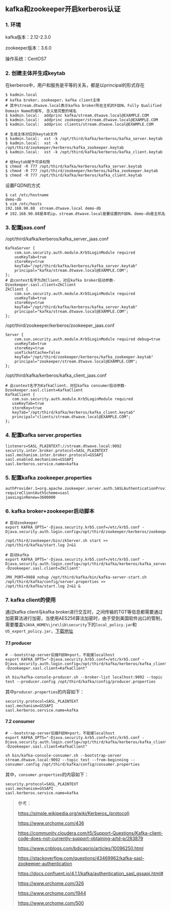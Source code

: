 ## kafka和zookeeper开启kerberos认证

### 1. 环境

kafka版本：2.12-2.3.0

zookeeper版本：3.6.0

操作系统：CentOS7



### 2. 创建主体并生成keytab

在kerberos中，用户和服务是平等的关系，都是以principal的形式存在

```shell
$ kadmin.local
# kafka broker，zookeeper，kafka client主体
# 其中stream.dtwave.local表示kafka broker所在主机的FQDN，Fully Qualified Domain Name的缩写, 含义是完整的域名
$ kadmin.local:  addprinc kafka/stream.dtwave.local@EXAMPLE.COM
$ kadmin.local:  addprinc zookeeper/stream.dtwave.local@EXAMPLE.COM
$ kadmin.local:  addprinc clients/stream.dtwave.local@EXAMPLE.COM

# 生成主体对应的keytab文件
$ kadmin.local:  xst -k /opt/third/kafka/kerberos/kafka_server.keytab
$ kadmin.local:  xst -k /opt/third/zookeeper/kerberos/kafka_zookeeper.keytab
$ kadmin.local:  xst -k /opt/third/kafka/kerberos/kafka_client.keytab

# 给keytab赋予可读权限
$ chmod -R 777 /opt/third/kafka/kerberos/kafka_server.keytab
$ chmod -R 777 /opt/third/zookeeper/kerberos/kafka_zookeeper.keytab
$ chmod -R 777 /opt/third/kafka/kerberos/kafka_client.keytab
```

设置FQDN的方式

```shell
$ cat /etc/hostname
demo-db
$ vim /etc/hosts
192.168.90.88  stream.dtwave.local demo-db
# 192.168.90.88是本机ip，stream.dtwave.local是要设置的FQDN，demo-db是主机名
```



### 3. 配置jaas.conf

/opt/third/kafka/kerberos/kafka_server_jaas.conf

```properties
KafkaServer {
    com.sun.security.auth.module.Krb5LoginModule required
    useKeyTab=true
    storeKey=true
    keyTab="/opt/third/kafka/kerberos/kafka_server.keytab"
    principal="kafka/stream.dtwave.local@EXAMPLE.COM";
};
# 此context名字为ZKClient，对应kafka broker启动参数-Dzookeeper.sasl.client=ZkClient
ZkClient {
    com.sun.security.auth.module.Krb5LoginModule required
    useKeyTab=true
    storeKey=true
    keyTab="/opt/third/kafka/kerberos/kafka_server.keytab"
    principal="kafka/stream.dtwave.local@EXAMPLE.COM";
};
```

/opt/third/zookeeper/kerberos/zookeeper_jaas.conf

```properties
Server {
    com.sun.security.auth.module.Krb5LoginModule required debug=true
    useKeyTab=true
    storeKey=true
    useTicketCache=false
    keyTab="/opt/third/zookeeper/kerberos/kafka_zookeeper.keytab"
    principal="zookeeper/stream.dtwave.local@EXAMPLE.COM";
};
```

/opt/third/kafka/kerberos/kafka_client_jaas.conf

```properties
# 此context名字为KafkaClient，对应kafka consumer启动参数-Dzookeeper.sasl.client=KafkaClient
KafkaClient {
   com.sun.security.auth.module.Krb5LoginModule required
   useKeyTab=true
   storeKey=true
   keyTab="/opt/third/kafka/kerberos/kafka_client.keytab"
   principal="clients/stream.dtwave.local@EXAMPLE.COM";
};
```

### 4. 配置kafka server.properties

```properties
listeners=SASL_PLAINTEXT://stream.dtwave.local:9092
security.inter.broker.protocol=SASL_PLAINTEXT
sasl.mechanism.inter.broker.protocol=GSSAPI
sasl.enabled.mechanisms=GSSAPI
sasl.kerberos.service.name=kafka
```

### 5. 配置kafka zookeeper.properties

```properties
authProvider.1=org.apache.zookeeper.server.auth.SASLAuthenticationProvider
requireClientAuthScheme=sasl
jaasLoginRenew=3600000
```



### 6. kafka broker+zookeeper启动脚本

```shell
# 启动zookeeper
export KAFKA_OPTS='-Djava.security.krb5.conf=/etc/krb5.conf -Djava.security.auth.login.config=/opt/third/zookeeper/kerberos/zookeeper_jaas.conf'

/opt/third/zookeeper/bin/zkServer.sh start >> /opt/third/kafka/start.log 2>&1

# 启动kafka
export KAFKA_OPTS='-Djava.security.krb5.conf=/etc/krb5.conf -Djava.security.auth.login.config=/opt/third/kafka/kerberos/kafka_server_jaas.conf -Dzookeeper.sasl.client=ZkClient'

JMX_PORT=9988 nohup /opt/third/kafka/bin/kafka-server-start.sh /opt/third/kafka/config/server.properties >> /opt/third/kafka/start.log 2>&1 &
```



### 7. kafka client的使用

通过kafka client与kafka broker进行交互时，之间传输的TGT等信息都需要通过加密算法进行加密，当使用AES256算法加密时，由于受到美国软件出口的管制，需要覆盖`%JAVA_HOME%\jre\lib\security`下的`local_policy.jar`和`US_export_policy.jar`，[下载地址](https://www.7down.com/soft/310593.html)

#### 7.1 producer

```shell
# --bootstrap-server后接FQDN+port，不能接localhost
export KAFKA_OPTS="-Djava.security.krb5.conf=/etc/krb5.conf -Djava.security.auth.login.config=/opt/third/kafka/kerberos/kafka_client_jaas.conf -Dzookeeper.sasl.client=KafkaClient"

sh biu/kafka-console-producer.sh --broker-list localhost:9092 --topic test --producer.config /opt/third/kafka/config/producer.properties
```

其中`producer.properties`的内容如下：

```properties
security.protocol=SASL_PLAINTEXT
sasl.mechanism=GSSAPI
sasl.kerberos.service.name=kafka
```



#### 7.2 consumer

```shell
# --bootstrap-server后接FQDN+port，不能接localhost
export KAFKA_OPTS="-Djava.security.krb5.conf=/etc/krb5.conf -Djava.security.auth.login.config=/opt/third/kafka/kerberos/kafka_client_jaas.conf -Dzookeeper.sasl.client=KafkaClient"

sh bin/kafka-console-consumer.sh --bootstrap-server stream.dtwave.local:9092 --topic test --from-beginning --consumer.config /opt/third/kafka/config/consumer.properties
```

其中，`consumer.properties`的内容如下：

```properties
security.protocol=SASL_PLAINTEXT
sasl.mechanism=GSSAPI
sasl.kerberos.service.name=kafka
```

> 参考：
>
> https://simple.wikipedia.org/wiki/Kerberos_(protocol)
>
> https://www.orchome.com/436
>
> https://community.cloudera.com/t5/Support-Questions/Kafka-client-code-does-not-currently-support-obtaining-a/td-p/283879
>
> https://www.cnblogs.com/bdicaprio/articles/10096250.html
>
> https://stackoverflow.com/questions/43469962/kafka-sasl-zookeeper-authentication
>
> https://docs.confluent.io/4.1.1/kafka/authentication_sasl_gssapi.html#
>
> https://www.orchome.com/326
>
> https://www.orchome.com/1944
>
> https://www.orchome.com/500